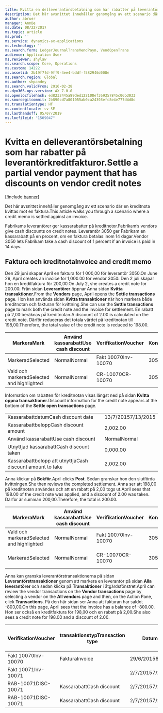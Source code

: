 ```yaml
---
title: Kvitta en delleverantörsbetalning som har rabatter på leverantörkreditfakturor.
description: Det här avsnittet innehåller genomgång av ett scenario där en kreditnota kvittas mot en faktura.
author: abruer
manager: AnnBe
ms.date: 08/22/2017
ms.topic: article
ms.prod: ''
ms.service: dynamics-ax-applications
ms.technology: ''
ms.search.form: LedgerJournalTransVendPaym, VendOpenTrans
audience: Application User
ms.reviewer: shylaw
ms.search.scope: Core, Operations
ms.custom: 14222
ms.assetid: 2b19f7fd-9ff9-4ee4-bddf-f582946d008e
ms.search.region: Global
ms.author: shpandey
ms.search.validFrom: 2016-02-28
ms.dyn365.ops.version: AX 7.0.0
ms.openlocfilehash: ed8232445a89ded122108ef369357845c06b3033
ms.sourcegitcommit: 2b890cd7a801055ab0ca24398efc8e4e777d4d8c
ms.translationtype: HT
ms.contentlocale: sv-SE
ms.lasthandoff: 05/07/2019
ms.locfileid: "1509047"
---
```

# <a name="settle-a-partial-vendor-payment-that-has-discounts-on-vendor-credit-notes"></a><span data-ttu-id="a323e-103">Kvitta en delleverantörsbetalning som har rabatter på leverantörkreditfakturor.</span><span class="sxs-lookup"><span data-stu-id="a323e-103">Settle a partial vendor payment that has discounts on vendor credit notes</span></span>

[!include [banner](../includes/banner.md)]

<span data-ttu-id="a323e-104">Det här avsnittet innehåller genomgång av ett scenario där en kreditnota kvittas mot en faktura.</span><span class="sxs-lookup"><span data-stu-id="a323e-104">This article walks you through a scenario where a credit memo is settled against an invoice.</span></span>

<span data-ttu-id="a323e-105">Fabrikams leverantörer ger kassarabatter på kreditnotor.</span><span class="sxs-lookup"><span data-stu-id="a323e-105">Fabrikam’s vendors give cash discounts on credit notes.</span></span> <span data-ttu-id="a323e-106">Leverantör 3050 ger Fabrikam en kassarabatt på en procent, om en faktura betalas inom 14 dagar.</span><span class="sxs-lookup"><span data-stu-id="a323e-106">Vendor 3050 lets Fabrikam take a cash discount of 1 percent if an invoice is paid in 14 days.</span></span>

## <a name="invoice-and-credit-memo"></a><span data-ttu-id="a323e-107">Faktura och kreditnota</span><span class="sxs-lookup"><span data-stu-id="a323e-107">Invoice and credit memo</span></span>
<span data-ttu-id="a323e-108">Den 29 juni skapar April en faktura för 1 000,00 för leverantör 3050.</span><span class="sxs-lookup"><span data-stu-id="a323e-108">On June 29, April creates an invoice for 1,000.00 for vendor 3050.</span></span> <span data-ttu-id="a323e-109">Den 2 juli skapar hon en kreditfaktura för 200,00.</span><span class="sxs-lookup"><span data-stu-id="a323e-109">On July 2, she creates a credit note for 200.00.</span></span> <span data-ttu-id="a323e-110">Från sidan **Leverantörer** öppnar Anna sidan **Kvitta transaktioner**.</span><span class="sxs-lookup"><span data-stu-id="a323e-110">From the **Vendors** page, April opens the **Settle transactions** page.</span></span> <span data-ttu-id="a323e-111">Hon kan använda sidan **Kvitta transaktioner** när hon markera både kreditnotan och fakturan för kvittning.</span><span class="sxs-lookup"><span data-stu-id="a323e-111">She can use the **Settle transactions** page to mark both the credit note and the invoice for settlement.</span></span> <span data-ttu-id="a323e-112">En rabatt på 2,00 beräknas på kreditnotan.</span><span class="sxs-lookup"><span data-stu-id="a323e-112">A discount of 2.00 is calculated on the credit note.</span></span> <span data-ttu-id="a323e-113">Därför reduceras det totala värdet på kreditnotan till 198,00.</span><span class="sxs-lookup"><span data-stu-id="a323e-113">Therefore, the total value of the credit note is reduced to 198.00.</span></span>

| <span data-ttu-id="a323e-114">Markera</span><span class="sxs-lookup"><span data-stu-id="a323e-114">Mark</span></span>                     | <span data-ttu-id="a323e-115">Använd kassarabatt</span><span class="sxs-lookup"><span data-stu-id="a323e-115">Use cash discount</span></span> | <span data-ttu-id="a323e-116">Verifikation</span><span class="sxs-lookup"><span data-stu-id="a323e-116">Voucher</span></span>   | <span data-ttu-id="a323e-117">Konto</span><span class="sxs-lookup"><span data-stu-id="a323e-117">Account</span></span> | <span data-ttu-id="a323e-118">Datum</span><span class="sxs-lookup"><span data-stu-id="a323e-118">Date</span></span>      | <span data-ttu-id="a323e-119">Förfallodatum</span><span class="sxs-lookup"><span data-stu-id="a323e-119">Due date</span></span>  | <span data-ttu-id="a323e-120">Faktura</span><span class="sxs-lookup"><span data-stu-id="a323e-120">Invoice</span></span> | <span data-ttu-id="a323e-121">Belopp i transaktionsvalutan</span><span class="sxs-lookup"><span data-stu-id="a323e-121">Amount in transaction currency</span></span> | <span data-ttu-id="a323e-122">Valuta</span><span class="sxs-lookup"><span data-stu-id="a323e-122">Currency</span></span> | <span data-ttu-id="a323e-123">Belopp att kvitta</span><span class="sxs-lookup"><span data-stu-id="a323e-123">Amount to settle</span></span> |
|--------------------------|-------------------|-----------|---------|-----------|-----------|---------|--------------------------------|----------|------------------|
| <span data-ttu-id="a323e-124">Markerad</span><span class="sxs-lookup"><span data-stu-id="a323e-124">Selected</span></span>                 | <span data-ttu-id="a323e-125">Normal</span><span class="sxs-lookup"><span data-stu-id="a323e-125">Normal</span></span>            | <span data-ttu-id="a323e-126">Fakt 10070</span><span class="sxs-lookup"><span data-stu-id="a323e-126">Inv-10070</span></span> | <span data-ttu-id="a323e-127">3050</span><span class="sxs-lookup"><span data-stu-id="a323e-127">3050</span></span>    | <span data-ttu-id="a323e-128">29/6/2015</span><span class="sxs-lookup"><span data-stu-id="a323e-128">6/29/2015</span></span> | <span data-ttu-id="a323e-129">29/7/2015</span><span class="sxs-lookup"><span data-stu-id="a323e-129">7/29/2015</span></span> | <span data-ttu-id="a323e-130">10070</span><span class="sxs-lookup"><span data-stu-id="a323e-130">10070</span></span>   | <span data-ttu-id="a323e-131">-1 000,00</span><span class="sxs-lookup"><span data-stu-id="a323e-131">-1,000.00</span></span>                      | <span data-ttu-id="a323e-132">USD</span><span class="sxs-lookup"><span data-stu-id="a323e-132">USD</span></span>      | <span data-ttu-id="a323e-133">-990,00</span><span class="sxs-lookup"><span data-stu-id="a323e-133">-990.00</span></span>          |
| <span data-ttu-id="a323e-134">Vald och markerad</span><span class="sxs-lookup"><span data-stu-id="a323e-134">Selected and highlighted</span></span> | <span data-ttu-id="a323e-135">Normal</span><span class="sxs-lookup"><span data-stu-id="a323e-135">Normal</span></span>            | <span data-ttu-id="a323e-136">CR-10070</span><span class="sxs-lookup"><span data-stu-id="a323e-136">CR-10070</span></span>  | <span data-ttu-id="a323e-137">3050</span><span class="sxs-lookup"><span data-stu-id="a323e-137">3050</span></span>    | <span data-ttu-id="a323e-138">2/7/2015</span><span class="sxs-lookup"><span data-stu-id="a323e-138">7/2/2015</span></span>  | <span data-ttu-id="a323e-139">29/7/2015</span><span class="sxs-lookup"><span data-stu-id="a323e-139">7/29/2015</span></span> |         | <span data-ttu-id="a323e-140">200,00</span><span class="sxs-lookup"><span data-stu-id="a323e-140">200.00</span></span>                         | <span data-ttu-id="a323e-141">USD</span><span class="sxs-lookup"><span data-stu-id="a323e-141">USD</span></span>      | <span data-ttu-id="a323e-142">198,00</span><span class="sxs-lookup"><span data-stu-id="a323e-142">198.00</span></span>           |

<span data-ttu-id="a323e-143">Information om rabatten för kreditnotan visas längst ned på sidan **Kvitta öppna transaktioner**.</span><span class="sxs-lookup"><span data-stu-id="a323e-143">Discount information for the credit note appears at the bottom of the **Settle open transactions** page.</span></span>

|                              |           |
|------------------------------|-----------|
| <span data-ttu-id="a323e-144">Kassarabattdatum</span><span class="sxs-lookup"><span data-stu-id="a323e-144">Cash discount date</span></span>           | <span data-ttu-id="a323e-145">13/7/2015</span><span class="sxs-lookup"><span data-stu-id="a323e-145">7/13/2015</span></span> |
| <span data-ttu-id="a323e-146">Kassarabattbelopp</span><span class="sxs-lookup"><span data-stu-id="a323e-146">Cash discount amount</span></span>         | <span data-ttu-id="a323e-147">2,00</span><span class="sxs-lookup"><span data-stu-id="a323e-147">2.00</span></span>      |
| <span data-ttu-id="a323e-148">Använd kassarabatt</span><span class="sxs-lookup"><span data-stu-id="a323e-148">Use cash discount</span></span>            | <span data-ttu-id="a323e-149">Normal</span><span class="sxs-lookup"><span data-stu-id="a323e-149">Normal</span></span>    |
| <span data-ttu-id="a323e-150">Utnyttjad kassarabatt</span><span class="sxs-lookup"><span data-stu-id="a323e-150">Cash discount taken</span></span>          | <span data-ttu-id="a323e-151">0,00</span><span class="sxs-lookup"><span data-stu-id="a323e-151">0.00</span></span>      |
| <span data-ttu-id="a323e-152">Kassarabattbelopp att utnyttja</span><span class="sxs-lookup"><span data-stu-id="a323e-152">Cash discount amount to take</span></span> | <span data-ttu-id="a323e-153">2,00</span><span class="sxs-lookup"><span data-stu-id="a323e-153">2.00</span></span>      |

<span data-ttu-id="a323e-154">Anna klickar på **Bokför**.</span><span class="sxs-lookup"><span data-stu-id="a323e-154">April clicks **Post**.</span></span> <span data-ttu-id="a323e-155">Sedan granskar hon den slutförda kvittningen.</span><span class="sxs-lookup"><span data-stu-id="a323e-155">She then reviews the completed settlement.</span></span> <span data-ttu-id="a323e-156">Anna ser att 198,00 på kreditnotan användes och att en rabatt på 2,00 togs ut.</span><span class="sxs-lookup"><span data-stu-id="a323e-156">April sees that 198.00 of the credit note was applied, and a discount of 2.00 was taken.</span></span> <span data-ttu-id="a323e-157">Därför är summan 200,00.</span><span class="sxs-lookup"><span data-stu-id="a323e-157">Therefore, the total is 200.00.</span></span>

| <span data-ttu-id="a323e-158">Markera</span><span class="sxs-lookup"><span data-stu-id="a323e-158">Mark</span></span>                     | <span data-ttu-id="a323e-159">Använd kassarabatt</span><span class="sxs-lookup"><span data-stu-id="a323e-159">Use cash discount</span></span> | <span data-ttu-id="a323e-160">Verifikation</span><span class="sxs-lookup"><span data-stu-id="a323e-160">Voucher</span></span>   | <span data-ttu-id="a323e-161">Konto</span><span class="sxs-lookup"><span data-stu-id="a323e-161">Account</span></span> | <span data-ttu-id="a323e-162">Datum</span><span class="sxs-lookup"><span data-stu-id="a323e-162">Date</span></span>      | <span data-ttu-id="a323e-163">Förfallodatum</span><span class="sxs-lookup"><span data-stu-id="a323e-163">Due date</span></span>  | <span data-ttu-id="a323e-164">Faktura</span><span class="sxs-lookup"><span data-stu-id="a323e-164">Invoice</span></span>  | <span data-ttu-id="a323e-165">Belopp i transaktionsvalutan</span><span class="sxs-lookup"><span data-stu-id="a323e-165">Amount in transaction currency</span></span> | <span data-ttu-id="a323e-166">Valuta</span><span class="sxs-lookup"><span data-stu-id="a323e-166">Currency</span></span> | <span data-ttu-id="a323e-167">Belopp att kvitta</span><span class="sxs-lookup"><span data-stu-id="a323e-167">Amount to settle</span></span> |
|--------------------------|-------------------|-----------|---------|-----------|-----------|----------|--------------------------------|----------|------------------|
| <span data-ttu-id="a323e-168">Vald och markerad</span><span class="sxs-lookup"><span data-stu-id="a323e-168">Selected and highlighted</span></span> | <span data-ttu-id="a323e-169">Normal</span><span class="sxs-lookup"><span data-stu-id="a323e-169">Normal</span></span>            | <span data-ttu-id="a323e-170">Fakt 10070</span><span class="sxs-lookup"><span data-stu-id="a323e-170">Inv-10070</span></span> | <span data-ttu-id="a323e-171">3050</span><span class="sxs-lookup"><span data-stu-id="a323e-171">3050</span></span>    | <span data-ttu-id="a323e-172">29/6/2015</span><span class="sxs-lookup"><span data-stu-id="a323e-172">6/29/2015</span></span> | <span data-ttu-id="a323e-173">29/7/2015</span><span class="sxs-lookup"><span data-stu-id="a323e-173">7/29/2015</span></span> | <span data-ttu-id="a323e-174">10070</span><span class="sxs-lookup"><span data-stu-id="a323e-174">10070</span></span>    | <span data-ttu-id="a323e-175">-1 000,00</span><span class="sxs-lookup"><span data-stu-id="a323e-175">-1,000.00</span></span>                      | <span data-ttu-id="a323e-176">USD</span><span class="sxs-lookup"><span data-stu-id="a323e-176">USD</span></span>      | <span data-ttu-id="a323e-177">-200,00</span><span class="sxs-lookup"><span data-stu-id="a323e-177">-200.00</span></span>          |
| <span data-ttu-id="a323e-178">Markerad</span><span class="sxs-lookup"><span data-stu-id="a323e-178">Selected</span></span>                 | <span data-ttu-id="a323e-179">Normal</span><span class="sxs-lookup"><span data-stu-id="a323e-179">Normal</span></span>            | <span data-ttu-id="a323e-180">CR-10070</span><span class="sxs-lookup"><span data-stu-id="a323e-180">CR-10070</span></span>  | <span data-ttu-id="a323e-181">3050</span><span class="sxs-lookup"><span data-stu-id="a323e-181">3050</span></span>    | <span data-ttu-id="a323e-182">2/7/2015</span><span class="sxs-lookup"><span data-stu-id="a323e-182">7/2/2015</span></span>  | <span data-ttu-id="a323e-183">29/7/2015</span><span class="sxs-lookup"><span data-stu-id="a323e-183">7/29/2015</span></span> | <span data-ttu-id="a323e-184">CR-10070</span><span class="sxs-lookup"><span data-stu-id="a323e-184">CR-10070</span></span> | <span data-ttu-id="a323e-185">200,00</span><span class="sxs-lookup"><span data-stu-id="a323e-185">200.00</span></span>                         | <span data-ttu-id="a323e-186">USD</span><span class="sxs-lookup"><span data-stu-id="a323e-186">USD</span></span>      | <span data-ttu-id="a323e-187">198,00</span><span class="sxs-lookup"><span data-stu-id="a323e-187">198.00</span></span>           |

<span data-ttu-id="a323e-188">Anna kan granska leverantörstransaktionerna på sidan **Leverantörstransaktioner** genom att markera en leverantör på sidan **Alla leverantörer** och sedan klicka på **Transaktioner** i åtgärdsfönstret.</span><span class="sxs-lookup"><span data-stu-id="a323e-188">April can review the vendor transactions on the **Vendor transactions** page by selecting a vendor on the **All vendors** page and then, on the Action Pane, click **Transactions**.</span></span> <span data-ttu-id="a323e-189">På den här sidan ser Anna att fakturan har saldot -800,00.</span><span class="sxs-lookup"><span data-stu-id="a323e-189">On this page, April sees that the invoice has a balance of -800.00.</span></span> <span data-ttu-id="a323e-190">Hon ser också en kreditfaktura för 198,00 och en rabatt på 2,00.</span><span class="sxs-lookup"><span data-stu-id="a323e-190">She also sees a credit note for 198.00 and a discount of 2.00.</span></span>

| <span data-ttu-id="a323e-191">Verifikation</span><span class="sxs-lookup"><span data-stu-id="a323e-191">Voucher</span></span>    | <span data-ttu-id="a323e-192">transaktionstyp</span><span class="sxs-lookup"><span data-stu-id="a323e-192">Transaction type</span></span> | <span data-ttu-id="a323e-193">Datum</span><span class="sxs-lookup"><span data-stu-id="a323e-193">Date</span></span>      | <span data-ttu-id="a323e-194">Faktura</span><span class="sxs-lookup"><span data-stu-id="a323e-194">Invoice</span></span> | <span data-ttu-id="a323e-195">Debetbelopp i transaktionsvaluta</span><span class="sxs-lookup"><span data-stu-id="a323e-195">Amount in transaction currency debit</span></span> | <span data-ttu-id="a323e-196">Kreditbelopp i transaktionsvaluta</span><span class="sxs-lookup"><span data-stu-id="a323e-196">Amount in transaction currency credit</span></span> | <span data-ttu-id="a323e-197">Saldo</span><span class="sxs-lookup"><span data-stu-id="a323e-197">Balance</span></span> | <span data-ttu-id="a323e-198">Valuta</span><span class="sxs-lookup"><span data-stu-id="a323e-198">Currency</span></span> |
|------------|------------------|-----------|---------|--------------------------------------|---------------------------------------|---------|----------|
| <span data-ttu-id="a323e-199">Fakt 10070</span><span class="sxs-lookup"><span data-stu-id="a323e-199">Inv-10070</span></span>  | <span data-ttu-id="a323e-200">Faktura</span><span class="sxs-lookup"><span data-stu-id="a323e-200">Invoice</span></span>          | <span data-ttu-id="a323e-201">29/6/2015</span><span class="sxs-lookup"><span data-stu-id="a323e-201">6/29/2015</span></span> | <span data-ttu-id="a323e-202">10070</span><span class="sxs-lookup"><span data-stu-id="a323e-202">10070</span></span>   |                                      | <span data-ttu-id="a323e-203">1 000,00</span><span class="sxs-lookup"><span data-stu-id="a323e-203">1,000.00</span></span>                              | <span data-ttu-id="a323e-204">-800,00</span><span class="sxs-lookup"><span data-stu-id="a323e-204">-800.00</span></span> | <span data-ttu-id="a323e-205">USD</span><span class="sxs-lookup"><span data-stu-id="a323e-205">USD</span></span>      |
| <span data-ttu-id="a323e-206">Fakt 10071</span><span class="sxs-lookup"><span data-stu-id="a323e-206">Inv-10071</span></span>  |                  | <span data-ttu-id="a323e-207">2/7/2015</span><span class="sxs-lookup"><span data-stu-id="a323e-207">7/2/2015</span></span>  | <span data-ttu-id="a323e-208">CR10071</span><span class="sxs-lookup"><span data-stu-id="a323e-208">CR10071</span></span> | <span data-ttu-id="a323e-209">200,00</span><span class="sxs-lookup"><span data-stu-id="a323e-209">200.00</span></span>                               |                                       | <span data-ttu-id="a323e-210">0,00</span><span class="sxs-lookup"><span data-stu-id="a323e-210">0.00</span></span>    | <span data-ttu-id="a323e-211">USD</span><span class="sxs-lookup"><span data-stu-id="a323e-211">USD</span></span>      |
| <span data-ttu-id="a323e-212">RAB-10071</span><span class="sxs-lookup"><span data-stu-id="a323e-212">DISC-10071</span></span> |  <span data-ttu-id="a323e-213">Kassarabatt</span><span class="sxs-lookup"><span data-stu-id="a323e-213">Cash discount</span></span>   | <span data-ttu-id="a323e-214">2/7/2015</span><span class="sxs-lookup"><span data-stu-id="a323e-214">7/2/2015</span></span>  |         | <span data-ttu-id="a323e-215">2,00</span><span class="sxs-lookup"><span data-stu-id="a323e-215">2.00</span></span>                                 |                                       | <span data-ttu-id="a323e-216">0,00</span><span class="sxs-lookup"><span data-stu-id="a323e-216">0.00</span></span>    | <span data-ttu-id="a323e-217">USD</span><span class="sxs-lookup"><span data-stu-id="a323e-217">USD</span></span>      |
| <span data-ttu-id="a323e-218">RAB-10071</span><span class="sxs-lookup"><span data-stu-id="a323e-218">DISC-10071</span></span> |  <span data-ttu-id="a323e-219">Kassarabatt</span><span class="sxs-lookup"><span data-stu-id="a323e-219">Cash discount</span></span>   | <span data-ttu-id="a323e-220">2/7/2015</span><span class="sxs-lookup"><span data-stu-id="a323e-220">7/2/2015</span></span>  |         |                                      | <span data-ttu-id="a323e-221">2,00</span><span class="sxs-lookup"><span data-stu-id="a323e-221">2.00</span></span>                                  | <span data-ttu-id="a323e-222">0,00</span><span class="sxs-lookup"><span data-stu-id="a323e-222">0.00</span></span>    | <span data-ttu-id="a323e-223">USD</span><span class="sxs-lookup"><span data-stu-id="a323e-223">USD</span></span>      |





